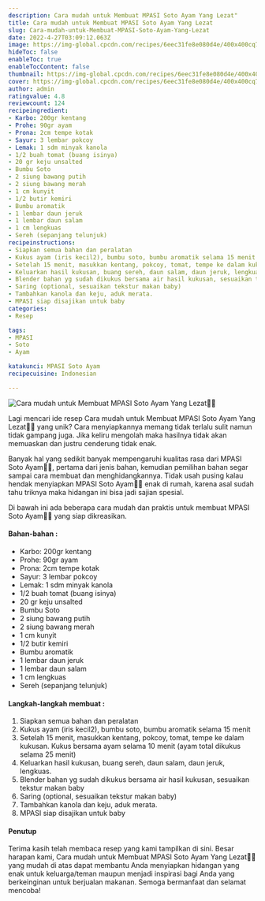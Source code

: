 ```yaml
---
description: Cara mudah untuk Membuat MPASI Soto Ayam Yang Lezat"
title: Cara mudah untuk Membuat MPASI Soto Ayam Yang Lezat
slug: Cara-mudah-untuk-Membuat-MPASI-Soto-Ayam-Yang-Lezat
date: 2022-4-27T03:09:12.063Z
image: https://img-global.cpcdn.com/recipes/6eec31fe8e080d4e/400x400cq70/photo.jpg
hideToc: false
enableToc: true
enableTocContent: false
thumbnail: https://img-global.cpcdn.com/recipes/6eec31fe8e080d4e/400x400cq70/photo.jpg
cover: https://img-global.cpcdn.com/recipes/6eec31fe8e080d4e/400x400cq70/photo.jpg
author: admin
ratingvalue: 4.8
reviewcount: 124
recipeingredient:
- Karbo: 200gr kentang
- Prohe: 90gr ayam
- Prona: 2cm tempe kotak
- Sayur: 3 lembar pokcoy
- Lemak: 1 sdm minyak kanola
- 1/2 buah tomat (buang isinya)
- 20 gr keju unsalted
- Bumbu Soto
- 2 siung bawang putih
- 2 siung bawang merah
- 1 cm kunyit
- 1/2 butir kemiri
- Bumbu aromatik
- 1 lembar daun jeruk
- 1 lembar daun salam
- 1 cm lengkuas
- Sereh (sepanjang telunjuk)
recipeinstructions:
- Siapkan semua bahan dan peralatan
- Kukus ayam (iris kecil2), bumbu soto, bumbu aromatik selama 15 menit
- Setelah 15 menit, masukkan kentang, pokcoy, tomat, tempe ke dalam kukusan. Kukus bersama ayam selama 10 menit (ayam total dikukus selama 25 menit)
- Keluarkan hasil kukusan, buang sereh, daun salam, daun jeruk, lengkuas.
- Blender bahan yg sudah dikukus bersama air hasil kukusan, sesuaikan tekstur makan baby
- Saring (optional, sesuaikan tekstur makan baby)
- Tambahkan kanola dan keju, aduk merata.
- MPASI siap disajikan untuk baby
categories:
- Resep

tags:
- MPASI
- Soto
- Ayam

katakunci: MPASI Soto Ayam
recipecuisine: Indonesian

---
```


![Cara mudah untuk Membuat MPASI Soto Ayam Yang Lezat👩‍🍳](https://img-global.cpcdn.com/recipes/6eec31fe8e080d4e/400x400cq70/photo.jpg)

Lagi mencari ide resep Cara mudah untuk Membuat MPASI Soto Ayam Yang Lezat👩‍🍳 yang unik? Cara menyiapkannya memang tidak terlalu sulit namun tidak gampang juga. Jika keliru mengolah maka hasilnya tidak akan memuaskan dan justru cenderung tidak enak.

Banyak hal yang sedikit banyak mempengaruhi kualitas rasa dari MPASI Soto Ayam👩‍🍳, pertama dari jenis bahan, kemudian pemilihan bahan segar sampai cara membuat dan menghidangkannya. Tidak usah pusing kalau hendak menyiapkan MPASI Soto Ayam👩‍🍳 enak di rumah, karena asal sudah tahu triknya maka hidangan ini bisa jadi sajian spesial.

Di bawah ini ada beberapa cara mudah dan praktis untuk membuat MPASI Soto Ayam👩‍🍳 yang siap dikreasikan.

<!--inarticleads1-->

#### Bahan-bahan :

- Karbo: 200gr kentang
- Prohe: 90gr ayam
- Prona: 2cm tempe kotak
- Sayur: 3 lembar pokcoy
- Lemak: 1 sdm minyak kanola
- 1/2 buah tomat (buang isinya)
- 20 gr keju unsalted
- Bumbu Soto
- 2 siung bawang putih
- 2 siung bawang merah
- 1 cm kunyit
- 1/2 butir kemiri
- Bumbu aromatik
- 1 lembar daun jeruk
- 1 lembar daun salam
- 1 cm lengkuas
- Sereh (sepanjang telunjuk)

<!--inarticleads2-->

#### Langkah-langkah membuat :

1. Siapkan semua bahan dan peralatan
1. Kukus ayam (iris kecil2), bumbu soto, bumbu aromatik selama 15 menit
1. Setelah 15 menit, masukkan kentang, pokcoy, tomat, tempe ke dalam kukusan. Kukus bersama ayam selama 10 menit (ayam total dikukus selama 25 menit)
1. Keluarkan hasil kukusan, buang sereh, daun salam, daun jeruk, lengkuas.
1. Blender bahan yg sudah dikukus bersama air hasil kukusan, sesuaikan tekstur makan baby
1. Saring (optional, sesuaikan tekstur makan baby)
1. Tambahkan kanola dan keju, aduk merata.
1. MPASI siap disajikan untuk baby

#### Penutup

Terima kasih telah membaca resep yang kami tampilkan di sini. Besar harapan kami, Cara mudah untuk Membuat MPASI Soto Ayam Yang Lezat👩‍🍳 yang mudah di atas dapat membantu Anda menyiapkan hidangan yang enak untuk keluarga/teman maupun menjadi inspirasi bagi Anda yang berkeinginan untuk berjualan makanan. Semoga bermanfaat dan selamat mencoba!